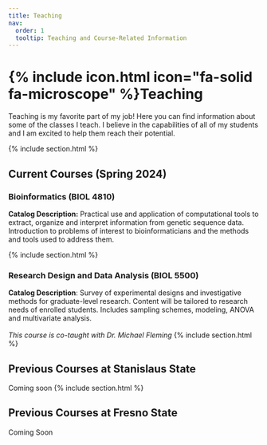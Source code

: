 ```yaml
---
title: Teaching
nav:
  order: 1
  tooltip: Teaching and Course-Related Information
---
```


# {% include icon.html icon="fa-solid fa-microscope" %}Teaching

Teaching is my favorite part of my job! Here you can find information about some of the classes I teach. I believe in the capabilities of all of my students and I am excited to help them reach their potential.

{% include section.html %}

## Current Courses (Spring 2024)

### Bioinformatics (BIOL 4810) 

<b>Catalog Description:</b> Practical use and application of computational tools to extract, organize and interpret information from genetic sequence data. Introduction to problems of interest to bioinformaticians and the methods and tools used to address them. 

{% include section.html %}
### Research Design and Data Analysis (BIOL 5500)
  
<b>Catalog Description</b>: Survey of experimental designs and investigative methods for graduate-level research.  Content will be tailored to research needs of enrolled students. Includes sampling schemes, modeling, ANOVA and multivariate analysis.  <br><br>
<i>This course is co-taught with Dr. Michael Fleming</i>
{% include section.html %}

## Previous Courses at Stanislaus State

Coming soon
{% include section.html %}

## Previous Courses at Fresno State

Coming Soon
